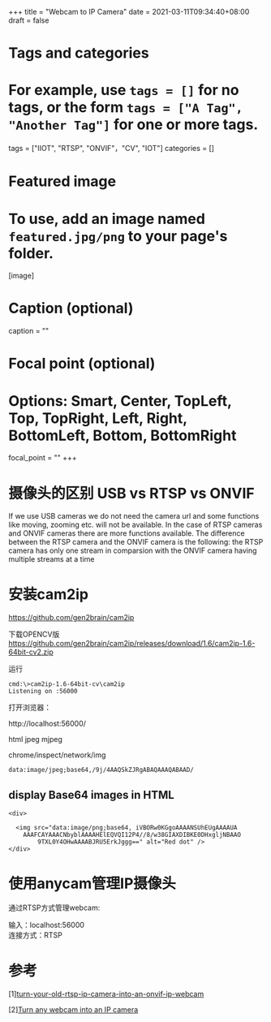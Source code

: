 +++
title = "Webcam to IP Camera"
date = 2021-03-11T09:34:40+08:00
draft = false

# Tags and categories
# For example, use `tags = []` for no tags, or the form `tags = ["A Tag", "Another Tag"]` for one or more tags.
tags = ["IIOT", "RTSP", "ONVIF"，"CV", "IOT"]
categories = []

# Featured image
# To use, add an image named `featured.jpg/png` to your page's folder. 
[image]
  # Caption (optional)
  caption = ""

  # Focal point (optional)
  # Options: Smart, Center, TopLeft, Top, TopRight, Left, Right, BottomLeft, Bottom, BottomRight
  focal_point = ""
+++


# 摄像头的区别 USB  vs  RTSP  vs  ONVIF

If we use USB cameras we do not need the camera url and some functions like moving, zooming etc. will not be available. In the case of RTSP cameras and ONVIF cameras there are more functions available. The difference between the RTSP camera and the ONVIF camera is the following: the RTSP camera has only one stream in comparsion with the ONVIF camera having multiple streams at a time


# 安装cam2ip

https://github.com/gen2brain/cam2ip


下载OPENCV版
https://github.com/gen2brain/cam2ip/releases/download/1.6/cam2ip-1.6-64bit-cv2.zip

运行

```
cmd:\>cam2ip-1.6-64bit-cv\cam2ip
Listening on :56000
```

打开浏览器：

http://localhost:56000/

html
jpeg
mjpeg

chrome/inspect/network/img

```
data:image/jpeg;base64,/9j/4AAQSkZJRgABAQAAAQABAAD/
```

## display Base64 images in HTML

```
<div>
  
  <img src="data:image/png;base64, iVBORw0KGgoAAAANSUhEUgAAAAUA
    AAAFCAYAAACNbyblAAAAHElEQVQI12P4//8/w38GIAXDIBKE0DHxgljNBAAO
        9TXL0Y4OHwAAAABJRU5ErkJggg==" alt="Red dot" />
</div>
```


# 使用anycam管理IP摄像头

通过RTSP方式管理webcam:

输入：localhost:56000      
连接方式：RTSP


# 参考

[1][turn-your-old-rtsp-ip-camera-into-an-onvif-ip-webcam](https://camera-sdk.com/p_6580-how-to-turn-your-old-rtsp-ip-camera-into-an-onvif-ip-webcam-in-c-sharp.html)

[2][Turn any webcam into an IP camera](https://github.com/gen2brain/cam2ip)
